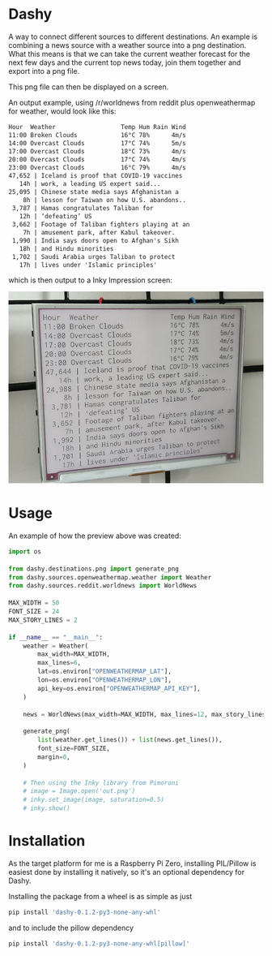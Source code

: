 # Dashy

A way to connect different sources to different destinations. An example is
combining a news source with a weather source into a png destination. What this
means is that we can take the current weather forecast for the next few days
and the current top news today, join them together and export into a png file.

This png file can then be displayed on a screen.

An output example, using /r/worldnews from reddit plus openweathermap for
weather, would look like this:

```
Hour  Weather                  Temp Hum Rain Wind 
11:00 Broken Clouds            16°C 78%      4m/s 
14:00 Overcast Clouds          17°C 74%      5m/s 
17:00 Overcast Clouds          18°C 73%      4m/s 
20:00 Overcast Clouds          17°C 74%      4m/s 
23:00 Overcast Clouds          16°C 79%      4m/s 
47,652 | Iceland is proof that COVID-19 vaccines
   14h | work, a leading US expert said...
25,095 | Chinese state media says Afghanistan a
    8h | lesson for Taiwan on how U.S. abandons..
 3,787 | Hamas congratulates Taliban for
   12h | ‘defeating’ US
 3,662 | Footage of Taliban fighters playing at an
    7h | amusement park, after Kabul takeover.
 1,990 | India says doors open to Afghan's Sikh
   18h | and Hindu minorities
 1,702 | Saudi Arabia urges Taliban to protect
   17h | lives under 'Islamic principles'
```

which is then output to a Inky Impression screen:

<div align="center">
  <img src=".example.jpg">
</div>

# Usage

An example of how the preview above was created:

```python
import os

from dashy.destinations.png import generate_png
from dashy.sources.openweathermap.weather import Weather
from dashy.sources.reddit.worldnews import WorldNews

MAX_WIDTH = 50
FONT_SIZE = 24
MAX_STORY_LINES = 2

if __name__ == "__main__":
    weather = Weather(
        max_width=MAX_WIDTH,
        max_lines=6,
        lat=os.environ["OPENWEATHERMAP_LAT"],
        lon=os.environ["OPENWEATHERMAP_LON"],
        api_key=os.environ["OPENWEATHERMAP_API_KEY"],
    )

    news = WorldNews(max_width=MAX_WIDTH, max_lines=12, max_story_lines=MAX_STORY_LINES)

    generate_png(
        list(weather.get_lines()) + list(news.get_lines()),
        font_size=FONT_SIZE,
        margin=0,
    )

    # Then using the Inky library from Pimoroni
    # image = Image.open('out.png')
    # inky.set_image(image, saturation=0.5)
    # inky.show()
```


# Installation

As the target platform for me is a Raspberry Pi Zero, installing PIL/Pillow is
easiest done by installing it natively, so it's an optional dependency for
Dashy. 

Installing the package from a wheel is as simple as just 

```bash
pip install 'dashy-0.1.2-py3-none-any-whl'
```

and to include the pillow dependency


```bash
pip install 'dashy-0.1.2-py3-none-any-whl[pillow]'
```
